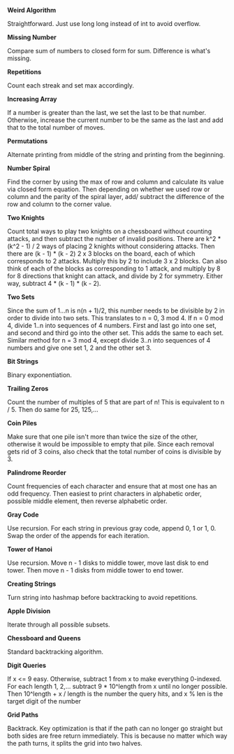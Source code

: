 **Weird Algorithm**

Straightforward. Just use long long instead of int to avoid overflow.

**Missing Number**

Compare sum of numbers to closed form for sum. Difference is what's missing.

**Repetitions**

Count each streak and set max accordingly.

**Increasing Array**

If a number is greater than the last, we set the last to be that number. Otherwise, increase
the current number to be the same as the last and add that to the total number of moves.

**Permutations**

Alternate printing from middle of the string and printing from the beginning.

**Number Spiral**

Find the corner by using the max of row and column and calculate its value via closed 
form equation. Then depending on whether we used row or column and the parity of the 
spiral layer, add/ subtract the difference of the row and column to the corner value.

**Two Knights**

Count total ways to play two knights on a chessboard without counting attacks, and then 
subtract the number of invalid positions. There are k^2 * (k^2 - 1) / 2 ways of placing 
2 knights without considering attacks. Then there are (k - 1) * (k - 2) 2 x 3 blocks on
the board, each of which corresponds to 2 attacks. Multiply this by 2 to include 3 x 2
blocks. Can also think of each of the blocks as corresponding to 1 attack, and multiply 
by 8 for 8 directions that knight can attack, and divide by 2 for symmetry. Either way,
subtract 4 * (k - 1) * (k - 2).

**Two Sets**

Since the sum of 1...n is n(n + 1)/2, this number needs to be divisible by 2 in order to 
divide into two sets. This translates to n = 0, 3 mod 4. If n = 0 mod 4, divide 1..n into 
sequences of 4 numbers. First and last go into one set, and second and third go into the 
other set. This adds the same to each set. Similar method for n = 3 mod 4, except divide
3..n into sequences of 4 numbers and give one set 1, 2 and the other set 3.

**Bit Strings**

Binary exponentiation.

**Trailing Zeros**

Count the number of multiples of 5 that are part of n! This is equivalent to n / 5.
Then do same for 25, 125,...

**Coin Piles**

Make sure that one pile isn't more than twice the size of the other, otherwise it would
be impossible to empty that pile. Since each removal gets rid of 3 coins, also check that
the total number of coins is divisible by 3.

**Palindrome Reorder**

Count frequencies of each character and ensure that at most one has an odd frequency.
Then easiest to print characters in alphabetic order, possible middle element, then
reverse alphabetic order.

**Gray Code**

Use recursion. For each string in previous gray code, append 0, 1 or 1, 0. Swap the order
of the appends for each iteration. 


**Tower of Hanoi**

Use recursion. Move n - 1 disks to middle tower, move last disk to end tower. Then move
n - 1 disks from middle tower to end tower.

**Creating Strings**

Turn string into hashmap before backtracking to avoid repetitions.

**Apple Division**

Iterate through all possible subsets.

**Chessboard and Queens**

Standard backtracking algorithm. 

**Digit Queries**

If x <= 9 easy. Otherwise, subtract 1 from x to make everything 0-indexed.
For each length 1, 2,... subtract 9 * 10^length from x until no longer possible.
Then 10^length + x / length is the number the query hits, and x % len is the target
digit of the number 


**Grid Paths**

Backtrack. Key optimization is that if the path can no longer go straight but 
both sides are free return immediately. This is because no matter which way 
the path turns, it splits the grid into two halves.